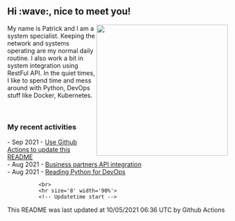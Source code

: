 <h2> Hi :wave:, nice to meet you! </h2>
                   <img align='right' src="https://media.giphy.com/media/3o6ZsWiPs8bx32YWyY/giphy.gif" width="300" />
                   <p alight="left">My name is Patrick and I am a system specialist. Keeping the network and systems operating are my normal daily routine. I also work a bit in system integration using RestFul API. In the quiet times, I like to spend time and mess around with Python, DevOps stuff like Docker, Kubernetes.</p>
                   <br>
                   <h3>My recent activities</h3>
                   <!-- Activities start -->
- Sep 2021 - <a href='https://docs.github.com/en/actions' target='_blank'>Use Github Actions to update this README</a><br>
- Aug 2021 - <a href='#' target='_blank'>Business partners API integration</a><br>
- Aug 2021 - <a href='https://book.douban.com/subject/34787347/' target='_blank'>Reading Python for DevOps</a><br><!-- Activities end -->
              
              <br>
              <hr size='8' width='90%'>
              <!-- Updatetime start -->
This README was last updated at 10/05/2021 06:36 UTC by Github Actions<!-- Updatetime end -->
